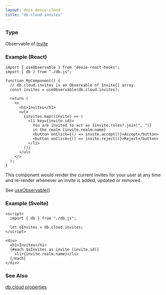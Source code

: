 ```yaml
---
layout: docs-dexie-cloud
title: "db.cloud.invites"
---
```


### Type

Observable of [Invite](Invite)

### Example (React)

```tsx
import { useObservable } from "dexie-react-hooks";
import { db } from "./db.js";

function MyComponent() {
  // db.cloud.invites is an Observable of Invite[] array.
  const invites = useObservable(db.cloud.invites);

  return (
    <>
      <h1>Invites</h1>
      <ul>
        {invites.map((invite) => (
          <li key={invite.id}>
            You are invited to act as {invite.roles?.join(", ")}
            in the realm {invite.realm.name}
            <button onClick={() => invite.accept()}>Accept</button>
            <button onClick={() => invite.reject()}>Reject</button>
          </li>
        ))}
      </ul>
    </>
  );
}
```

This component would render the current invites for your user at any time and re-render whenever an invite is added, updated or removed.

See [useObservable()](</docs/dexie-react-hooks/useObservable()>)

### Example (Svelte)

```svelte
<script>
  import { db } from "./db.js";

  let oInvites = db.cloud.invites;
</script>

<div>
  <h1>Invites</h1>
  {#each $oInvites as invite (invite.id)}
    <li>{invite.realm.name}</li>
  {/each}
</div>
```

### See Also

[db.cloud properties](dexie-cloud-addon#properties)
